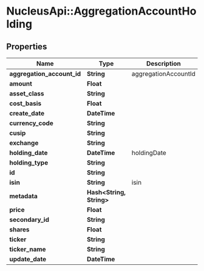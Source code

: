 # NucleusApi::AggregationAccountHolding

## Properties
Name | Type | Description | Notes
------------ | ------------- | ------------- | -------------
**aggregation_account_id** | **String** | aggregationAccountId | [optional] 
**amount** | **Float** |  | [optional] 
**asset_class** | **String** |  | [optional] 
**cost_basis** | **Float** |  | [optional] 
**create_date** | **DateTime** |  | [optional] 
**currency_code** | **String** |  | [optional] 
**cusip** | **String** |  | [optional] 
**exchange** | **String** |  | [optional] 
**holding_date** | **DateTime** | holdingDate | [optional] 
**holding_type** | **String** |  | [optional] 
**id** | **String** |  | [optional] 
**isin** | **String** | isin | [optional] 
**metadata** | **Hash&lt;String, String&gt;** |  | [optional] 
**price** | **Float** |  | [optional] 
**secondary_id** | **String** |  | [optional] 
**shares** | **Float** |  | 
**ticker** | **String** |  | 
**ticker_name** | **String** |  | 
**update_date** | **DateTime** |  | [optional] 



